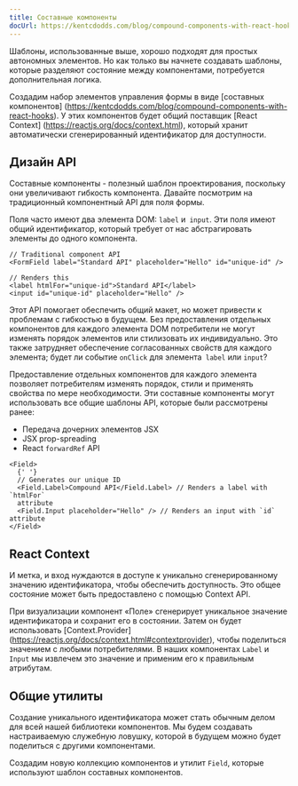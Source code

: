 ```yaml
---
title: Составные компоненты
docUrl: https://kentcdodds.com/blog/compound-components-with-react-hooks
---
```


Шаблоны, использованные выше, хорошо подходят для простых автономных элементов. Но как только вы начнете создавать шаблоны, которые разделяют состояние между компонентами, потребуется дополнительная логика.

Создадим набор элементов управления формы в виде [составных компонентов] (https://kentcdodds.com/blog/compound-components-with-react-hooks). У этих компонентов будет общий поставщик [React Context] (https://reactjs.org/docs/context.html), который хранит автоматически сгенерированный идентификатор для доступности.

## Дизайн API

Составные компоненты - полезный шаблон проектирования, поскольку они увеличивают гибкость компонента. Давайте посмотрим на традиционный компонентный API для поля формы.

Поля часто имеют два элемента DOM: `label` и` input`. Эти поля имеют общий идентификатор, который требует от нас абстрагировать элементы до одного компонента.

```tsx
// Traditional component API
<FormField label="Standard API" placeholder="Hello" id="unique-id" />

// Renders this
<label htmlFor="unique-id">Standard API</label>
<input id="unique-id" placeholder="Hello" />
```

Этот API помогает обеспечить общий макет, но может привести к проблемам с гибкостью в будущем. Без предоставления отдельных компонентов для каждого элемента DOM потребители не могут изменять порядок элементов или стилизовать их индивидуально. Это также затрудняет обеспечение согласованных свойств для каждого элемента; будет ли событие `onClick` для элемента` label` или `input`?

Предоставление отдельных компонентов для каждого элемента позволяет потребителям изменять порядок, стили и применять свойства по мере необходимости. Эти составные компоненты могут использовать все общие шаблоны API, которые были рассмотрены ранее:

- Передача дочерних элементов JSX
- JSX prop-spreading
- React `forwardRef` API

```tsx
<Field>
  {' '}
  // Generates our unique ID
  <Field.Label>Compound API</Field.Label> // Renders a label with `htmlFor`
  attribute
  <Field.Input placeholder="Hello" /> // Renders an input with `id` attribute
</Field>
```

## React Context

И метка, и вход нуждаются в доступе к уникально сгенерированному значению идентификатора, чтобы обеспечить доступность. Это общее состояние может быть предоставлено с помощью Context API.

При визуализации компонент «Поле» сгенерирует уникальное значение идентификатора и сохранит его в состоянии. Затем он будет использовать [Context.Provider] (https://reactjs.org/docs/context.html#contextprovider), чтобы поделиться значением с любыми потребителями. В наших компонентах `Label` и` Input` мы извлечем это значение и применим его к правильным атрибутам.

## Общие утилиты

Создание уникального идентификатора может стать обычным делом для всей нашей библиотеки компонентов. Мы будем создавать настраиваемую служебную ловушку, которой в будущем можно будет поделиться с другими компонентами.

Создадим новую коллекцию компонентов и утилит `Field`, которые используют шаблон составных компонентов.
